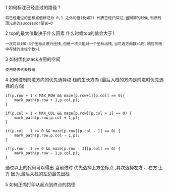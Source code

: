 1 如何标注已经走过的路径 ?
    
    将已经走过的坐标点值标记为 0,1 之外的值(比如2) 代表已经扫描过,当回溯的时候,判断栈顶元素的successor是否=0
    
2 top的最大值取决于什么因素 什么时候top的值会大于1
    
    一次可以对0-3个坐标点进行压栈,但是一次只能对一个坐标出栈,当可选方向数>1时,响应的栈中存储的坐标个数>1
        
3 如何优化stack占用的空间

    使用链表代表数组
        
4 如何控制前进方向的优先选择权 栈的生长方向
(最后入栈的方向是前进时优先选择的方向)
    
    if(p.row + 1 < MAX_ROW && maze[p.row+1][p.col] == 0){
        mark_path(p.row + 1,p.col,p);
    }

    if(p.col + 1 < MAX_COL && maze[p.row][p.col + 1] == 0) {
        mark_path(p.row,p.col + 1,p);
    }
    
    if(p.col - 1 >= 0 && maze[p.row][p.col - 1] == 0) {
        mark_path(p.row,p.col - 1,p);
    }

    if(p.row - 1 >= 0 && maze[p.row - 1][p.col] == 0) {
        mark_path(p.row - 1,p.col,p);
    }
    
通过以上的代码可以得出 当前进时 优先选择上方坐标点 ,其次选择左方 、右方 上方 因为,最后入栈的左边最先出栈
 
5 如何正向打印从起点到终点的路径


